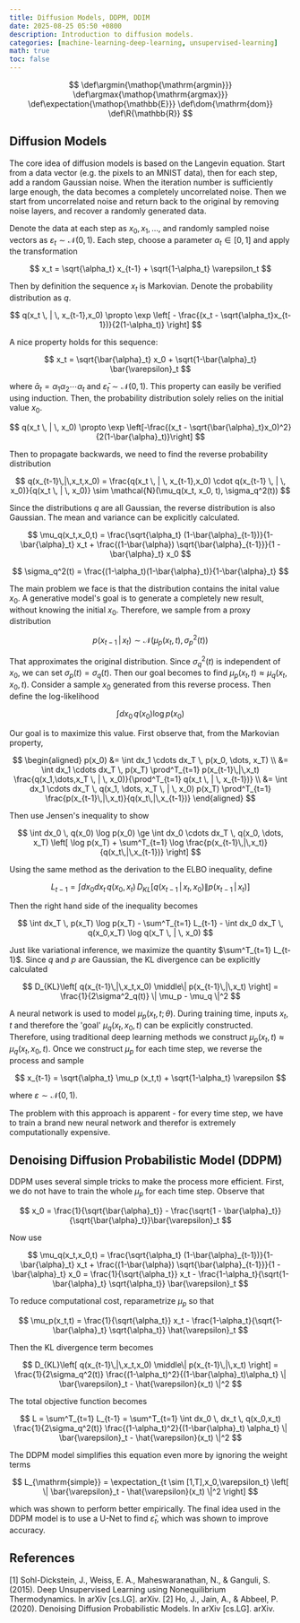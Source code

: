 ```yaml
---
title: Diffusion Models, DDPM, DDIM
date: 2025-08-25 05:50 +0800
description: Introduction to diffusion models.
categories: [machine-learning-deep-learning, unsupervised-learning]
math: true
toc: false
---
```


$$
    \def\argmin{\mathop{\mathrm{argmin}}}
    \def\argmax{\mathop{\mathrm{argmax}}}
    \def\expectation{\mathop{\mathbb{E}}}
    \def\dom{\mathrm{dom}}
    \def\R{\mathbb{R}}
$$

## Diffusion Models

The core idea of diffusion models is based on the Langevin equation. Start from a data vector (e.g. the pixels to an MNIST data), then for each step, add a random Gaussian noise. When the iteration number is sufficiently large enough, the data becomes a completely uncorrelated noise. Then we start from uncorrelated noise and return back to the original by removing noise layers, and recover a randomly generated data.

Denote the data at each step as $x_0, x_1, \dots$, and randomly sampled noise vectors as $\varepsilon_t \sim \mathcal{N}(0,1)$. Each step, choose a parameter $\alpha_t \in [0,1]$ and apply the transformation

$$
x_t = \sqrt{\alpha_t} x_{t-1} + \sqrt{1-\alpha_t} \varepsilon_t
$$

Then by definition the sequence $x_t$ is Markovian. Denote the probability distribution as $q$.

$$
q(x_t \, | \, x_{t-1},x_0) \propto \exp \left[ - \frac{(x_t - \sqrt{\alpha_t}x_{t-1})}{2(1-\alpha_t)} \right]
$$

A nice property holds for this sequence:

$$
x_t = \sqrt{\bar{\alpha}_t} x_0 + \sqrt{1-\bar{\alpha}_t} \bar{\varepsilon}_t
$$

where $\bar{\alpha}_t = \alpha_1 \alpha_2 \cdots \alpha_t$ and $\bar{\varepsilon}_t \sim \mathcal{N}(0,1)$. This property can easily be verified using induction. Then, the probability distribution solely relies on the initial value $x_0$.

$$
q(x_t \, | \, x_0) \propto \exp \left[-\frac{(x_t - \sqrt{\bar{\alpha}_t}x_0)^2}{2(1-\bar{\alpha}_t)}\right]
$$

Then to propagate backwards, we need to find the reverse probability distribution

$$
q(x_{t-1}\,|\,x_t,x_0) = \frac{q(x_t \, | \, x_{t-1},x_0) \cdot q(x_{t-1} \, | \, x_0)}{q(x_t \, | \, x_0)} \sim \mathcal{N}(\mu_q(x_t, x_0, t), \sigma_q^2(t))
$$

Since the distributions $q$ are all Gaussian, the reverse distribution is also Gaussian. The mean and variance can be explicitly calculated.

$$
\mu_q(x_t,x_0,t) = \frac{\sqrt{\alpha_t} (1-\bar{\alpha}_{t-1})}{1-\bar{\alpha}_t} x_t + \frac{(1-\bar{\alpha}) \sqrt{\bar{\alpha}_{t-1}}}{1 - \bar{\alpha}_t} x_0
$$

$$
\sigma_q^2(t) = \frac{(1-\alpha_t)(1-\bar{\alpha}_t)}{1-\bar{\alpha}_t}
$$

The main problem we face is that the distribution contains the inital value $x_0$. A generative model's goal is to generate a completely new result, without knowing the initial $x_0$. Therefore, we sample from a proxy distribution

$$
p(x_{t-1}\,|\,x_t) \sim \mathcal{N}(\mu_p(x_t,t), \sigma_p^2(t))
$$

That approximates the original distribution. Since $\sigma_q^2(t)$ is independent of $x_0$, we can set $\sigma_p(t) = \sigma_q(t)$. Then our goal becomes to find $\mu_p(x_t,t) \approx \mu_q(x_t,x_0,t)$. Consider a sample $x_0$ generated from this reverse process. Then define the log-likelihood

$$
\int dx_0 \, q(x_0) \log p(x_0)
$$

Our goal is to maximize this value. First observe that, from the Markovian property,

$$
\begin{aligned}
p(x_0) &= \int dx_1 \cdots dx_T \, p(x_0, \dots, x_T) \\
       &= \int dx_1 \cdots dx_T \, p(x_T) \prod^T_{t=1} p(x_{t-1}\,|\,x_t) \frac{q(x_1,\dots,x_T \, | \, x_0)}{\prod^T_{t=1} q(x_t \, | \, x_{t-1})} \\
       &= \int dx_1 \cdots dx_T \, q(x_1, \dots, x_T \, | \, x_0) p(x_T) \prod^T_{t=1} \frac{p(x_{t-1}\,|\,x_t)}{q(x_t\,|\,x_{t-1})}
\end{aligned}
$$

Then use Jensen's inequality to show

$$
\int dx_0 \, q(x_0) \log p(x_0) \ge \int dx_0 \cdots dx_T \, q(x_0, \dots, x_T) \left[ \log p(x_T) + \sum^T_{t=1} \log \frac{p(x_{t-1}\,|\,x_t)}{q(x_t\,|\,x_{t-1})} \right]
$$

Using the same method as the derivation to the ELBO inequality, define

$$
L_{t-1} = \int dx_0 dx_t \, q(x_0,x_t) \, D_{KL}\left[ q(x_{t-1}\,|\,x_t,x_0) \middle\| p(x_{t-1}\,|\,x_t) \right]
$$

Then the right hand side of the inequality becomes

$$
\int dx_T \, p(x_T) \log p(x_T) - \sum^T_{t=1} L_{t-1} - \int dx_0 dx_T \, q(x_0,x_T) \log q(x_T \, | \, x_0)
$$

Just like variational inference, we maximize the quantity $\sum^T_{t=1} L_{t-1}$. Since $q$ and $p$ are Gaussian, the KL divergence can be explicitly calculated

$$
D_{KL}\left[ q(x_{t-1}\,|\,x_t,x_0) \middle\| p(x_{t-1}\,|\,x_t) \right] = \frac{1}{2\sigma^2_q(t)} \| \mu_p - \mu_q \|^2
$$

A neural network is used to model $\mu_p(x_t,t ; \theta)$. During training time, inputs $x_t,t$ and therefore the 'goal' $\mu_q(x_t,x_0,t)$ can be explicitly constructed. Therefore, using traditional deep learning methods we construct $\mu_p(x_t,t) \approx \mu_q(x_t,x_0,t)$. Once we construct $\mu_p$ for each time step, we reverse the process and sample

$$
x_{t-1} = \sqrt{\alpha_t} \mu_p (x_t,t) + \sqrt{1-\alpha_t} \varepsilon
$$

where $\varepsilon \sim \mathcal{N}(0,1)$.

The problem with this approach is apparent - for every time step, we have to train a brand new neural network and therefor is extremely computationally expensive.

## Denoising Diffusion Probabilistic Model (DDPM)

DDPM uses several simple tricks to make the process more efficient. First, we do not have to train the whole $\mu_p$ for each time step. Observe that

$$
x_0 = \frac{1}{\sqrt{\bar{\alpha}_t}} - \frac{\sqrt{1 - \bar{\alpha}_t}}{\sqrt{\bar{\alpha}_t}}\bar{\varepsilon}_t
$$

Now use

$$
\mu_q(x_t,x_0,t) = \frac{\sqrt{\alpha_t} (1-\bar{\alpha}_{t-1})}{1-\bar{\alpha}_t} x_t + \frac{(1-\bar{\alpha}) \sqrt{\bar{\alpha}_{t-1}}}{1 - \bar{\alpha}_t} x_0 = \frac{1}{\sqrt{\alpha_t}} x_t - \frac{1-\alpha_t}{\sqrt{1-\bar{\alpha}_t} \sqrt{\alpha_t}} \bar{\varepsilon}_t
$$

To reduce computational cost, reparametrize $\mu_p$ so that

$$
\mu_p(x_t,t) = \frac{1}{\sqrt{\alpha_t}} x_t - \frac{1-\alpha_t}{\sqrt{1-\bar{\alpha}_t} \sqrt{\alpha_t}} \hat{\varepsilon}_t
$$

Then the KL divergence term becomes

$$
D_{KL}\left[ q(x_{t-1}\,|\,x_t,x_0) \middle\| p(x_{t-1}\,|\,x_t) \right] = \frac{1}{2\sigma_q^2(t)} \frac{(1-\alpha_t)^2}{(1-\bar{\alpha}_t)\alpha_t} \| \bar{\varepsilon}_t - \hat{\varepsilon}(x_t) \|^2
$$

The total objective function becomes

$$
L = \sum^T_{t=1} L_{t-1} = \sum^T_{t=1} \int dx_0 \, dx_t \, q(x_0,x_t) \frac{1}{2\sigma_q^2(t)} \frac{(1-\alpha_t)^2}{(1-\bar{\alpha}_t) \alpha_t} \| \bar{\varepsilon}_t - \hat{\varepsilon}(x_t) \|^2
$$

The DDPM model simplifies this equation even more by ignoring the weight terms

$$
L_{\mathrm{simple}} = \expectation_{t \sim [1,T],x_0,\varepsilon_t} \left[ \| \bar{\varepsilon}_t - \hat{\varepsilon}(x_t) \|^2 \right]
$$

which was shown to perform better empirically. The final idea used in the DDPM model is to use a U-Net to find $\hat{\varepsilon}_t$, which was shown to improve accuracy.

## References

[1] Sohl-Dickstein, J., Weiss, E. A., Maheswaranathan, N., & Ganguli, S. (2015). Deep Unsupervised Learning using Nonequilibrium Thermodynamics. In arXiv [cs.LG]. arXiv.
[2] Ho, J., Jain, A., & Abbeel, P. (2020). Denoising Diffusion Probabilistic Models. In arXiv [cs.LG]. arXiv.

